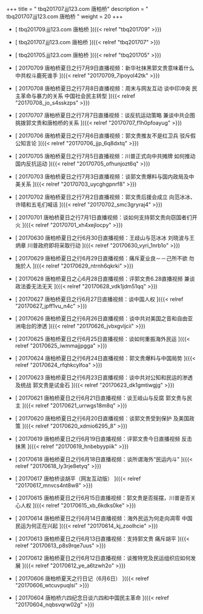 +++
title = "  tbq201707.jjj123.com 唐柏桥"
description = "  tbq201707.jjj123.com 唐柏桥  "
weight = 20
+++



* [   tbq201709.jjj123.com 唐柏桥 ]({{< relref "tbq201709" >}})


* [   tbq201707.jjj123.com 唐柏桥 ]({{< relref "tbq201707" >}})


* [   tbq201705.jjj123.com 唐柏桥 ]({{< relref "tbq201705" >}})


* [ 20170709  唐柏桥夏日之行7月9日直播视频：新华社抹黑郭文贵意味着什么 中共权斗鹿死谁手  ]({{< relref "20170709_7ipoyol42tk" >}})


* [ 20170708  唐柏桥夏日之行7月8日直播视频：周末与网友互动 谈中印冲突 民主革命与暴力的关系 中国社会民主转型  ]({{< relref "20170708_jo_s4sskzps" >}})


* [ 20170707  唐柏桥夏日之行7月7日直播视频：谈反抗运动策略 兼谈中共企图挑拨郭文贵和唐柏桥的关系  ]({{< relref "20170707_f1h0pfoayug" >}})


* [ 20170706  唐柏桥夏日之行7月6日直播视频：郭文贵推友不是红卫兵 驳斥假公知言论  ]({{< relref "20170706_jjp_6q8dxtq" >}})


* [ 20170705  唐柏桥夏日之行7月5日直播视频：川普正式向中共摊牌 如何推动国内反抗运动  ]({{< relref "20170705_ofhunjozt6q" >}})


* [ 20170703  唐柏桥夏日之行7月3日直播视频：谈郭文贵爆料与国内政局及中美关系  ]({{< relref "20170703_uycghgpnrf8" >}})


* [ 20170702  唐柏桥夏日之行7月2日直播视频：郭文贵后援会成立 向范冰冰、许晴和五毛们喊话  ]({{< relref "20170702_smc3gryraj4" >}})


* [ 20170701  唐柏桥夏日之行7月1日直播视频：谈如何支持郭文贵向窃国者们开火  ]({{< relref "20170701_xh4xejlocpy" >}})


* [ 20170630  唐柏桥夏日之行6月30日直播视频：王歧山与范冰冰 刘晓波与王炳章 川普政府即将采取行动  ]({{< relref "20170630_vyri_1nrb1o" >}})


* [ 20170629  唐柏桥夏日之行6月29日直播视频：痛斥夏业良－－己所不欲 勿施於人  ]({{< relref "20170629_ntrnh6qkrki" >}})


* [ 20170628  唐柏桥夏日之心6月28日直播视频：评郭文贵6.28直播视频 兼谈政法委无法无天  ]({{< relref "20170628_vdk1jdm51qq" >}})


* [ 20170627  唐柏桥夏日之行6月27日直播视频：谈中国人权  ]({{< relref "20170627_jpff1vu_n4c" >}})


* [ 20170626  唐柏桥夏日之行6月26日直播视频：谈中共对美国之音和自由亚洲电台的渗透  ]({{< relref "20170626_jvbxgvljcii" >}})


* [ 20170625  唐柏桥夏日之行6月25日直播视频：谈如何重振海外民运  ]({{< relref "20170625_iwmmajjpgga" >}})


* [ 20170624  唐柏桥夏日之行6月24日直播视频：郭文贵爆料与中国局势  ]({{< relref "20170624_rfqhkcylfoa" >}})


* [ 20170623  唐柏桥夏日之行6月23日直播视频：谈中共对公知和民运的渗透及统战 郭文贵是试金石  ]({{< relref "20170623_dk1gmtiwgjg" >}})


* [ 20170621  唐柏桥夏日之行6月21日直播视频：谈王岐山与反腐 郭文贵与民主  ]({{< relref "20170621_urrwgs18m8q" >}})


* [ 20170620  唐柏桥夏日之行6月20日直播视频：谈郭文贵受到保护 及美国政策  ]({{< relref "20170620_xdmio6295_8" >}})


* [ 20170619  唐柏桥夏日之行6月19日直播视频：评郭文贵今日直播视频 反击抹黑  ]({{< relref "20170619_hnbebyypiik" >}})


* [ 20170618  唐柏桥夏日之行6月18日直播视频：谈所谓海外“民运内斗”  ]({{< relref "20170618_ly3rje8etyq" >}})


* [ 20170617  唐柏桥谈胡平（网友互动版）  ]({{< relref "20170617_mnvcs4nt8w8" >}})


* [ 20170615  唐柏桥夏日之行6月15日直播视频：郭文贵是否摇摆，川普是否关心人权  ]({{< relref "20170615_xb_6kdks0ke" >}})


* [ 20170614  唐柏桥夏日之行6月14日直播视频：海外民运为何走向凋零 中国民运为何正在兴起  ]({{< relref "20170614_kj_zoolhcie" >}})


* [ 20170613  唐柏桥夏日之行6月13日直播视频：支持郭文贵 痛斥胡平  ]({{< relref "20170613_p8s9rqe7uus" >}})


* [ 20170612  唐柏桥夏日之行6月12日直播视频：谈推特党及民运组织应如何发展  ]({{< relref "20170612_ye_a6tzwh2o" >}})


* [ 20170606  唐柏桥夏天之行日记（6月6日）  ]({{< relref "20170606_wtcuvpuqlsi" >}})


* [ 20170604  唐柏桥六四纪念日谈六四和中国民主革命  ]({{< relref "20170604_nqbsvqrw02g" >}})

